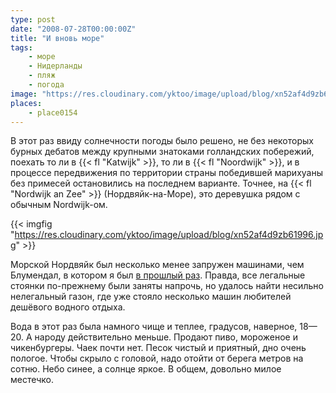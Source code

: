 ```yaml
---
type: post
date: "2008-07-28T00:00:00Z"
title: "И вновь море"
tags:
    - море
    - Нидерланды
    - пляж
    - погода
image: "https://res.cloudinary.com/yktoo/image/upload/blog/xn52af4d9zb61996.jpg"
places:
    - place0154
---
```


В этот раз ввиду солнечности погоды было решено, не без некоторых бурных дебатов между крупными знатоками голландских побережий, поехать то ли в {{< fl "Katwijk" >}}, то ли в {{< fl "Noordwijk" >}}, и в процессе передвижения по территории страны победившей марихуаны без примесей остановились на последнем варианте. Точнее, на {{< fl "Nordwijk an Zee" >}} (Нордвяйк-на-Море), это деревушка рядом с обычным Nordwijk-ом.

<!--more-->

{{< imgfig "https://res.cloudinary.com/yktoo/image/upload/blog/xn52af4d9zb61996.jpg" >}}

Морской Нордвяйк был несколько менее запружен машинами, чем Блумендал, в котором я был [в прошлый раз](0013). Правда, все легальные стоянки по-прежнему были заняты напрочь, но удалось найти несильно нелегальный газон, где уже стояло несколько машин любителей дешёвого водного отдыха.

Вода в этот раз была намного чище и теплее, градусов, наверное, 18—20. А народу действительно меньше. Продают пиво, мороженое и чикенбургеры. Чаек почти нет. Песок чистый и приятный, дно очень пологое. Чтобы скрыло с головой, надо отойти от берега метров на сотню. Небо синее, а солнце яркое. В общем, довольно милое местечко.

